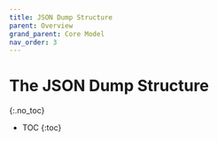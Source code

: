 ```yaml
---
title: JSON Dump Structure
parent: Overview
grand_parent: Core Model
nav_order: 3
---
```


# The JSON Dump Structure
{:.no_toc}

* TOC
{:toc}